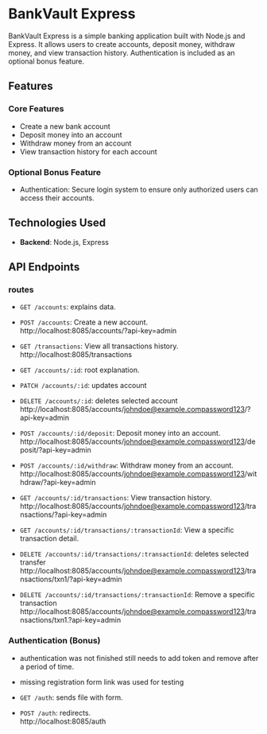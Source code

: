 # BankVault Express

BankVault Express is a simple banking application built with Node.js and Express. It allows users to create accounts, deposit money, withdraw money, and view transaction history. Authentication is included as an optional bonus feature.

## Features

### Core Features
- Create a new bank account
- Deposit money into an account
- Withdraw money from an account
- View transaction history for each account

### Optional Bonus Feature
- Authentication: Secure login system to ensure only authorized users can access their accounts.

## Technologies Used
- **Backend**: Node.js, Express

## API Endpoints

### routes
- `GET /accounts`: explains data.                                                  
- `POST /accounts`: Create a new account.                                                  
http://localhost:8085/accounts/?api-key=admin

- `GET /transactions`: View all transactions history.                                                     
http://localhost:8085/transactions

- `GET /accounts/:id`: root explanation.
- `PATCH /accounts/:id`: updates account
- `DELETE /accounts/:id`: deletes selected account
http://localhost:8085/accounts/johndoe@example.compassword123/?api-key=admin

- `POST /accounts/:id/deposit`: Deposit money into an account.
http://localhost:8085/accounts/johndoe@example.compassword123/deposit/?api-key=admin

- `POST /accounts/:id/withdraw`: Withdraw money from an account.
http://localhost:8085/accounts/johndoe@example.compassword123/withdraw/?api-key=admin

- `GET /accounts/:id/transactions`: View transaction history.
http://localhost:8085/accounts/johndoe@example.compassword123/transactions/?api-key=admin

- `GET /accounts/:id/transactions/:transactionId`: View a specific transaction detail.
- `DELETE /accounts/:id/transactions/:transactionId`: deletes selected transfer
http://localhost:8085/accounts/johndoe@example.compassword123/transactions/txn1/?api-key=admin

- `DELETE /accounts/:id/transactions/:transactionId`: Remove a specific transaction 
http://localhost:8085/accounts/johndoe@example.compassword123/transactions/txn1.?api-key=admin


<!-- if there is time -->
### Authentication (Bonus)
- authentication was not finished still needs to add token and remove after a period of time.
- missing registration form <a> link was used for testing

- `GET /auth`: sends file with form. 
- `POST /auth`: redirects.                                                                       
http://localhost:8085/auth

<!-- there is no real authentication though -->

